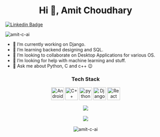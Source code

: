 <h1 align="center">Hi 👋, Amit Choudhary</h1>

[![Linkedin Badge](https://img.shields.io/badge/Amit-Choudhary-blue?style=flat-square&logo=linkedin)](https://www.linkedin.com/in/amit-choudhary-756aba1a7/)

<p align="left"> <img src="https://komarev.com/ghpvc/?username=amit-c-ai&label=Profile%20views&color=0e75b6&style=flat" alt="amit-c-ai" /> </p>

- 🔭 I’m currently working on Django.
- 🌱 I’m learning backend designing and SQL.
- 👯 I’m looking to collaborate on Desktop Applications for various OS.
- 🤔 I’m looking for help with machine learning and stuff.
- 💬 Ask me about Python, C and c++ 😉
  
<h3 align="center"> Tech Stack </h3>
<p align="center">
<img src="https://raw.githubusercontent.com/gilbarbara/logos/master/logos/qt.svg" alt="Android" width="40" height="40"/>
<img src="https://raw.githubusercontent.com/gilbarbara/logos/master/logos/c-plusplus.svg" alt="C++" width="40" height="40"/> 
<img src="https://github.com/gilbarbara/logos/master/logos/python.svg" alt="python" width="40" height="40"/> 
<img src="https://raw.githubusercontent.com/gilbarbara/logos/master/logos/django.svg" alt="Django" width="40" height="40"/>
<img src="https://raw.githubusercontent.com/gilbarbara/logos/master/logos/git-icon.svg" alt="React" width="40" height="40"/>
</p>


<p align="center">
  <img  src="https://github-readme-stats.vercel.app/api?username=amit-c-ai&show_icons=true&&theme=dark&&hide_border=false&&count_private=true&include_all_commits=true)](https://github.com/anuraghazra/github-readme-stats" />
  <br><br>
  <img  src="https://github-readme-streak-stats.herokuapp.com/?user=amit-c-ai&&hide_border=false&&theme=dark&&show_icons=true" />
  <br><br>
  <img src="https://github-readme-stats.vercel.app/api/top-langs?username=amit-c-ai&show_icons=true&locale=en&layout=compact&theme=dark" alt="amit-c-ai" />
</p>
